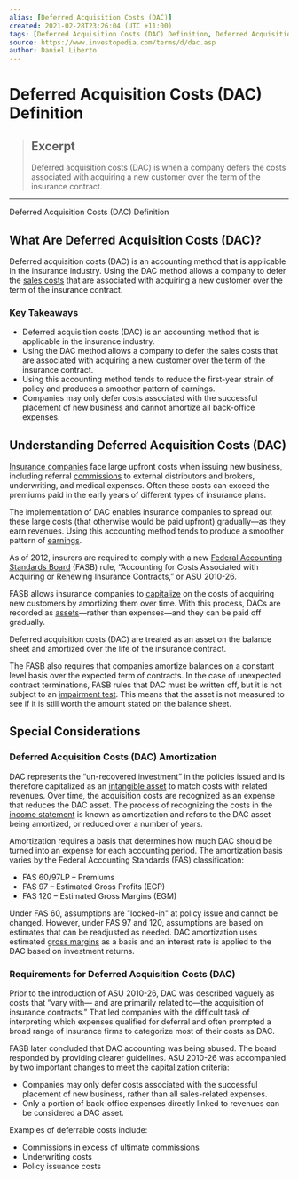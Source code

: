 ```yaml
---
alias: [Deferred Acquisition Costs (DAC)]
created: 2021-02-28T23:26:04 (UTC +11:00)
tags: [Deferred Acquisition Costs (DAC) Definition, Deferred Acquisition Costs (DAC) Definition]
source: https://www.investopedia.com/terms/d/dac.asp
author: Daniel Liberto
---
```


# Deferred Acquisition Costs (DAC) Definition

> ## Excerpt
> Deferred acquisition costs (DAC) is when a company defers the costs associated with acquiring a new customer over the term of the insurance contract.

---

Deferred Acquisition Costs (DAC) Definition
## What Are Deferred Acquisition Costs (DAC)?

Deferred acquisition costs (DAC) is an accounting method that is applicable in the insurance industry. Using the DAC method allows a company to defer the [sales costs](https://www.investopedia.com/terms/c/cogs.asp) that are associated with acquiring a new customer over the term of the insurance contract.

### Key Takeaways

-   Deferred acquisition costs (DAC) is an accounting method that is applicable in the insurance industry.
-   Using the DAC method allows a company to defer the sales costs that are associated with acquiring a new customer over the term of the insurance contract.
-   Using this accounting method tends to reduce the first-year strain of policy and produces a smoother pattern of earnings.
-   Companies may only defer costs associated with the successful placement of new business and cannot amortize all back-office expenses.

## Understanding Deferred Acquisition Costs (DAC)

[Insurance companies](https://www.investopedia.com/ask/answers/052015/what-main-business-model-insurance-companies.asp) face large upfront costs when issuing new business, including referral [commissions](https://www.investopedia.com/terms/c/commission.asp) to external distributors and brokers, underwriting, and medical expenses. Often these costs can exceed the premiums paid in the early years of different types of insurance plans.

The implementation of DAC enables insurance companies to spread out these large costs (that otherwise would be paid upfront) gradually—as they earn revenues. Using this accounting method tends to produce a smoother pattern of [earnings](https://www.investopedia.com/terms/e/earnings.asp).

As of 2012, insurers are required to comply with a new [Federal Accounting Standards Board](https://www.investopedia.com/terms/f/fasb.asp) (FASB) rule, “Accounting for Costs Associated with Acquiring or Renewing Insurance Contracts,” or ASU 2010-26.

FASB allows insurance companies to [capitalize](https://www.investopedia.com/terms/c/capitalizedcost.asp) on the costs of acquiring new customers by amortizing them over time. With this process, DACs are recorded as [assets](https://www.investopedia.com/terms/a/asset.asp)—rather than expenses—and they can be paid off gradually.

Deferred acquisition costs (DAC) are treated as an asset on the balance sheet and amortized over the life of the insurance contract.

The FASB also requires that companies amortize balances on a constant level basis over the expected term of contracts. In the case of unexpected contract terminations, FASB rules that DAC must be written off, but it is not subject to an [impairment test](https://www.investopedia.com/terms/i/impairment.asp). This means that the asset is not measured to see if it is still worth the amount stated on the balance sheet.

## Special Considerations

### Deferred Acquisition Costs (DAC) Amortization

DAC represents the “un-recovered investment” in the policies issued and is therefore capitalized as an [intangible asset](https://www.investopedia.com/terms/i/intangibleasset.asp) to match costs with related revenues. Over time, the acquisition costs are recognized as an expense that reduces the DAC asset. The process of recognizing the costs in the [income statement](https://www.investopedia.com/terms/i/incomestatement.asp) is known as amortization and refers to the DAC asset being amortized, or reduced over a number of years.

Amortization requires a basis that determines how much DAC should be turned into an expense for each accounting period. The amortization basis varies by the Federal Accounting Standards (FAS) classification:

-   FAS 60/97LP – Premiums
-   FAS 97 – Estimated Gross Profits (EGP)
-   FAS 120 – Estimated Gross Margins (EGM)

Under FAS 60, assumptions are "locked-in" at policy issue and cannot be changed. However, under FAS 97 and 120, assumptions are based on estimates that can be readjusted as needed. DAC amortization uses estimated [gross margins](https://www.investopedia.com/terms/g/grossmargin.asp) as a basis and an interest rate is applied to the DAC based on investment returns.

### Requirements for Deferred Acquisition Costs (DAC)

Prior to the introduction of ASU 2010-26, DAC was described vaguely as costs that “vary with— and are primarily related to—the acquisition of insurance contracts.” That led companies with the difficult task of interpreting which expenses qualified for deferral and often prompted a broad range of insurance firms to categorize most of their costs as DAC.

FASB later concluded that DAC accounting was being abused. The board responded by providing clearer guidelines. ASU 2010-26 was accompanied by two important changes to meet the capitalization criteria:

-   Companies may only defer costs associated with the successful placement of new business, rather than all sales-related expenses.
-   Only a portion of back-office expenses directly linked to revenues can be considered a DAC asset. 

Examples of deferrable costs include:

-   Commissions in excess of ultimate commissions
-   Underwriting costs
-   Policy issuance costs
